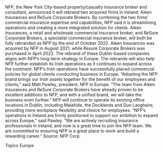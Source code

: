 NFP, the New York City-based property/casualty insurance broker and consultant, announced it will rebrand two acquired firms in Ireland: Aiken Insurances and ReSure Corporate Brokers.
By combining the two firms’ commercial insurance expertise and capabilities, NFP said it is streamlining operations and creating a more integrated solution for clients.
Aiken Insurances, a retail and wholesale commercial insurance broker, and ReSure Corporate Brokers, a specialist commercial insurance broker, will both be fully rebranded as NFP by the end of October 2022. Aiken Insurances was acquired by NFP in August 2021, while Resure Corporate Brokers was purchased in April 2022.
The rebrand of these Dublin-based companies aligns with NFP’s long-term strategy in Europe. The rebrands will also help NFP further establish its Irish operations as it continues to expand across the continent. NFP’s Irish operations have successfully placed commercial policies for global clients conducting business in Europe.
“Adopting the NFP brand brings our Irish assets together for the benefit of our employees and clients,” said Matt Pawley, president, NFP in Europe. “The team from Aiken Insurances and ReSure Corporate Brokers have already proven to be excellent additions to NFP, and with a unified brand, we will take the business even further.”
NFP will continue to operate its existing office locations in Dublin, including Malahide, the Docklands and Dun Laoghaire, providing more workplace flexibility and choice for employees.
“NFP’s operations in Ireland are firmly positioned to support our ambition to expand across Europe,” said Pawley. “We are actively recruiting insurance professionals in Ireland, and now is a great time to join the NFP team. We are committed to ensuring NFP is a great place to work and build a rewarding career.”
Source: NFP Corp.

Topics
Europe
